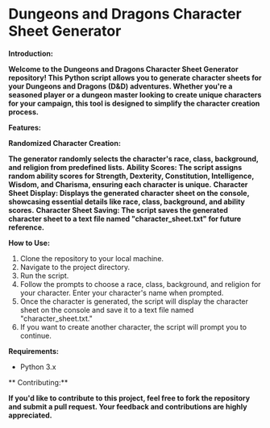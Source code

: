 # Dungeons and Dragons Character Sheet Generator

**Introduction:**

**Welcome to the Dungeons and Dragons Character Sheet Generator repository! This Python script allows you to generate character sheets for your Dungeons and Dragons (D&D) adventures. Whether you're a seasoned player or a dungeon master looking to create unique characters for your campaign, this tool is designed to simplify the character creation process.**

**Features:**

**Randomized Character Creation:**

**The generator randomly selects the character's race, class, background, and religion from predefined lists.**
**Ability Scores: The script assigns random ability scores for Strength, Dexterity, Constitution, Intelligence, Wisdom, and Charisma, ensuring each character is unique.**
**Character Sheet Display: Displays the generated character sheet on the console, showcasing essential details like race, class, background, and ability scores.**
**Character Sheet Saving: The script saves the generated character sheet to a text file named "character_sheet.txt" for future reference.**

**How to Use:**

1. Clone the repository to your local machine.
2. Navigate to the project directory.
3. Run the script.
4. Follow the prompts to choose a race, class, background, and religion for your character. Enter your character's name when prompted.
5. Once the character is generated, the script will display the character sheet on the console and save it to a text file named "character_sheet.txt."
6. If you want to create another character, the script will prompt you to continue.

**Requirements:**
- Python 3.x

** Contributing:**

**If you'd like to contribute to this project, feel free to fork the repository and submit a pull request. Your feedback and contributions are highly appreciated.**
